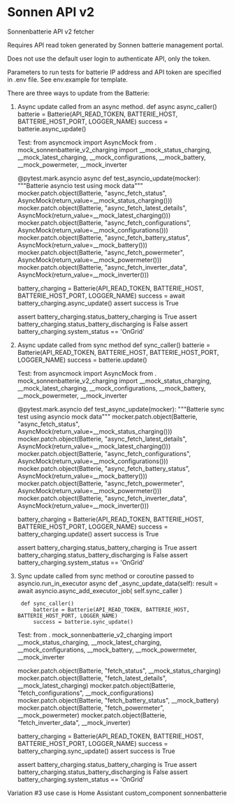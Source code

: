 # Sonnen API v2
Sonnenbatterie API v2 fetcher

Requires API read token generated by Sonnen batterie management portal.

Does not use the default user login to authenticate API, only the token.

Parameters to run tests for batterie IP address and API token are specified in .env file. See env.example for template.

There are three ways to update from the Batterie:

1. Async update called from an async method.
        def async async_caller()
            batterie = Batterie(API_READ_TOKEN, BATTERIE_HOST, BATTERIE_HOST_PORT, LOGGER_NAME)
            success = batterie.async_update()

    Test:
    from asyncmock import AsyncMock
    from . mock_sonnenbatterie_v2_charging import __mock_status_charging, __mock_latest_charging, __mock_configurations, __mock_battery, __mock_powermeter, __mock_inverter

    @pytest.mark.asyncio
    async def test_asyncio_update(mocker):
    """Batterie asyncio test using mock data"""
    mocker.patch.object(Batterie, "async_fetch_status", AsyncMock(return_value=__mock_status_charging()))
    mocker.patch.object(Batterie, "async_fetch_latest_details", AsyncMock(return_value=__mock_latest_charging()))
    mocker.patch.object(Batterie, "async_fetch_configurations", AsyncMock(return_value=__mock_configurations()))
    mocker.patch.object(Batterie, "async_fetch_battery_status", AsyncMock(return_value=__mock_battery()))
    mocker.patch.object(Batterie, "async_fetch_powermeter", AsyncMock(return_value=__mock_powermeter()))
    mocker.patch.object(Batterie, "async_fetch_inverter_data", AsyncMock(return_value=__mock_inverter()))

    battery_charging = Batterie(API_READ_TOKEN, BATTERIE_HOST, BATTERIE_HOST_PORT, LOGGER_NAME)
    success = await battery_charging.async_update()
    assert success is True

    assert battery_charging.status_battery_charging is True
    assert battery_charging.status_battery_discharging is False
    assert battery_charging.system_status == 'OnGrid'


2. Async update called from sync method
        def sync_caller()
            batterie = Batterie(API_READ_TOKEN, BATTERIE_HOST, BATTERIE_HOST_PORT, LOGGER_NAME)
            success = batterie.update()

    Test:
    from asyncmock import AsyncMock
    from . mock_sonnenbatterie_v2_charging import __mock_status_charging, __mock_latest_charging, __mock_configurations, __mock_battery, __mock_powermeter, __mock_inverter

    @pytest.mark.asyncio
    def test_async_update(mocker):
    """Batterie sync test using asyncio mock data"""
    mocker.patch.object(Batterie, "async_fetch_status", AsyncMock(return_value=__mock_status_charging()))
    mocker.patch.object(Batterie, "async_fetch_latest_details", AsyncMock(return_value=__mock_latest_charging()))
    mocker.patch.object(Batterie, "async_fetch_configurations", AsyncMock(return_value=__mock_configurations()))
    mocker.patch.object(Batterie, "async_fetch_battery_status", AsyncMock(return_value=__mock_battery()))
    mocker.patch.object(Batterie, "async_fetch_powermeter", AsyncMock(return_value=__mock_powermeter()))
    mocker.patch.object(Batterie, "async_fetch_inverter_data", AsyncMock(return_value=__mock_inverter()))

    battery_charging = Batterie(API_READ_TOKEN, BATTERIE_HOST, BATTERIE_HOST_PORT, LOGGER_NAME)
    success = battery_charging.update()
    assert success is True

    assert battery_charging.status_battery_charging is True
    assert battery_charging.status_battery_discharging is False
    assert battery_charging.system_status == 'OnGrid'


3. Sync update called from sync method or coroutine passed to asyncio.run_in_executor
        async def _async_update_data(self):
            result = await asyncio.async_add_executor_job(
                self.sync_caller
            )

        def sync_caller()
            batterie = Batterie(API_READ_TOKEN, BATTERIE_HOST, BATTERIE_HOST_PORT, LOGGER_NAME)
            success = batterie.sync_update()

    Test:
    from . mock_sonnenbatterie_v2_charging import __mock_status_charging, __mock_latest_charging, __mock_configurations, __mock_battery, __mock_powermeter, __mock_inverter

    mocker.patch.object(Batterie, "fetch_status", __mock_status_charging)
    mocker.patch.object(Batterie, "fetch_latest_details", __mock_latest_charging)
    mocker.patch.object(Batterie, "fetch_configurations", __mock_configurations)
    mocker.patch.object(Batterie, "fetch_battery_status", __mock_battery)
    mocker.patch.object(Batterie, "fetch_powermeter", __mock_powermeter)
    mocker.patch.object(Batterie, "fetch_inverter_data", __mock_inverter)

    battery_charging = Batterie(API_READ_TOKEN, BATTERIE_HOST, BATTERIE_HOST_PORT, LOGGER_NAME)
    success = battery_charging.sync_update()
    assert success is True

    assert battery_charging.status_battery_charging is True
    assert battery_charging.status_battery_discharging is False
    assert battery_charging.system_status == 'OnGrid'



Variation #3 use case is Home Assistant custom_component sonnenbatterie
